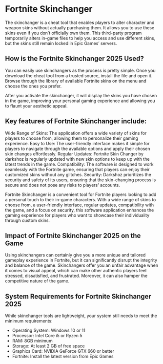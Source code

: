 # Fortnite Skinchanger
The skinchanger is a cheat tool that enables players to alter character and weapon skins without actually purchasing them. It allows you to use these skins even if you don’t officially own them. This third-party program temporarily alters in-game files to help you access and use different skins, but the skins still remain locked in Epic Games’ servers.

## How is the Fortnite Skinchanger 2025 Used?
You can easily use skinchangers as the process is pretty simple. Once you download the cheat tool from a trusted source, install the file and open it. Browse through the library of available Fortnite skins on the menu and choose the ones you prefer.

After you activate the skinchanger, it will display the skins you have chosen in the game, improving your personal gaming experience and allowing you to flaunt your aesthetic appeal.
## Key features of Fortnite Skinchanger include:

Wide Range of Skins: The application offers a wide variety of skins for players to choose from, allowing them to personalize their gaming experience.
Easy to Use: The user-friendly interface makes it simple for players to navigate through the available options and apply their chosen skin changes effortlessly.
Regular Updates: Fortnite Skin Changer by darkshoz is regularly updated with new skin options to keep up with the latest trends in the game.
Compatibility: The software is designed to work seamlessly with the Fortnite game, ensuring that players can enjoy their customized skins without any glitches.
Security: Darkshoz prioritizes the security and safety of its users, ensuring that the skin-changing process is secure and does not pose any risks to players' accounts.

Fortnite Skinchanger is a convenient tool for Fortnite players looking to add a personal touch to their in-game characters. With a wide range of skins to choose from, a user-friendly interface, regular updates, compatibility with the game, and a focus on security, this software application enhances the gaming experience for players who want to showcase their individuality through custom skins.
## Impact of Fortnite Skinchanger 2025 on the Game
Using skinchangers can certainly give you a more unique and tailored gameplay experience in Fortnite, but it can significantly disrupt the integrity and balance of the game. Skinchangers offer you an unfair advantage when it comes to visual appeal, which can make other authentic players feel stressed, dissatisfied, and frustrated. Moreover, it can also hamper the competitive nature of the game.
## System Requirements for Fortnite Skinchanger 2025
While skinchanger tools are lightweight, your system still needs to meet the minimum requirements:

- Operating System: Windows 10 or 11
- Processor: Intel Core i5 or Ryzen 5
- RAM: 8GB minimum
- Storage: At least 2 GB of free space
- Graphics Card: NVIDIA GeForce GTX 660 or better
- Fortnite: Install the latest version from Epic Games
